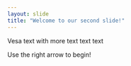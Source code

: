 ```yaml
---
layout: slide
title: "Welcome to our second slide!"
---
```


Vesa text with more text text text

Use the right arrow to begin!
